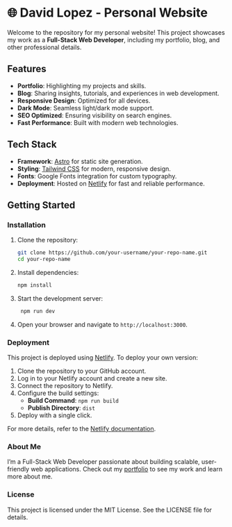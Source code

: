 # 🌐 David Lopez - Personal Website

Welcome to the repository for my personal website! This project showcases my work as a **Full-Stack Web Developer**, including my portfolio, blog, and other professional details.

## Features

- **Portfolio**: Highlighting my projects and skills.
- **Blog**: Sharing insights, tutorials, and experiences in web development.
- **Responsive Design**: Optimized for all devices.
- **Dark Mode**: Seamless light/dark mode support.
- **SEO Optimized**: Ensuring visibility on search engines.
- **Fast Performance**: Built with modern web technologies.

## Tech Stack

- **Framework**: [Astro](https://astro.build/) for static site generation.
- **Styling**: [Tailwind CSS](https://tailwindcss.com/) for modern, responsive design.
- **Fonts**: Google Fonts integration for custom typography.
- **Deployment**: Hosted on [Netlify](https://netlify.com/) for fast and reliable performance.

## Getting Started

### Installation

1. Clone the repository:
   ```bash
   git clone https://github.com/your-username/your-repo-name.git
   cd your-repo-name
    ```
2. Install dependencies:
    ```bash
   npm install
   ```
3. Start the development server:
   ```bash
    npm run dev
    ```
4. Open your browser and navigate to `http://localhost:3000`.

### Deployment
This project is deployed using [Netlify](https://www.netlify.com/). To deploy your own version:

1. Clone the repository to your GitHub account.
2. Log in to your Netlify account and create a new site.
3. Connect the repository to Netlify.
4. Configure the build settings:
    - **Build Command**: `npm run build`
    - **Publish Directory**: `dist`
5. Deploy with a single click.

For more details, refer to the [Netlify documentation](https://docs.netlify.com/).

### About Me
I’m a Full-Stack Web Developer passionate about building scalable, user-friendly web applications. Check out my [portfolio](https://dleolopez.dev) to see my work and learn more about me.

### License
This project is licensed under the MIT License. See the LICENSE file for details.